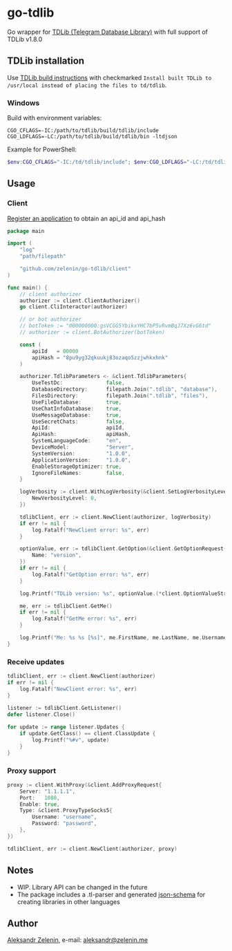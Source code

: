 # go-tdlib

Go wrapper for [TDLib (Telegram Database Library)](https://github.com/tdlib/td) with full support of TDLib v1.8.0

## TDLib installation

Use [TDLib build instructions](https://tdlib.github.io/td/build.html) with checkmarked `Install built TDLib to /usr/local instead of placing the files to td/tdlib`.

### Windows

Build with environment variables:

```
CGO_CFLAGS=-IC:/path/to/tdlib/build/tdlib/include
CGO_LDFLAGS=-LC:/path/to/tdlib/build/tdlib/bin -ltdjson
```

Example for PowerShell:

```powershell
$env:CGO_CFLAGS="-IC:/td/tdlib/include"; $env:CGO_LDFLAGS="-LC:/td/tdlib/bin -ltdjson"; go build -trimpath -ldflags="-s -w" -o demo.exe .\cmd\demo.go
```

## Usage

### Client

[Register an application](https://my.telegram.org/apps) to obtain an api_id and api_hash 

```go
package main

import (
    "log"
    "path/filepath"

    "github.com/zelenin/go-tdlib/client"
)

func main() {
    // client authorizer
    authorizer := client.ClientAuthorizer()
    go client.CliInteractor(authorizer)

    // or bot authorizer
    // botToken := "000000000:gsVCGG5YbikxYHC7bP5vRvmBqJ7Xz6vG6td"
    // authorizer := client.BotAuthorizer(botToken)

    const (
        apiId   = 00000
        apiHash = "8pu9yg32qkuukj83ozaqo5zzjwhkxhnk"
    )

    authorizer.TdlibParameters <- &client.TdlibParameters{
        UseTestDc:              false,
        DatabaseDirectory:      filepath.Join(".tdlib", "database"),
        FilesDirectory:         filepath.Join(".tdlib", "files"),
        UseFileDatabase:        true,
        UseChatInfoDatabase:    true,
        UseMessageDatabase:     true,
        UseSecretChats:         false,
        ApiId:                  apiId,
        ApiHash:                apiHash,
        SystemLanguageCode:     "en",
        DeviceModel:            "Server",
        SystemVersion:          "1.0.0",
        ApplicationVersion:     "1.0.0",
        EnableStorageOptimizer: true,
        IgnoreFileNames:        false,
    }

    logVerbosity := client.WithLogVerbosity(&client.SetLogVerbosityLevelRequest{
        NewVerbosityLevel: 0,
    })

    tdlibClient, err := client.NewClient(authorizer, logVerbosity)
    if err != nil {
        log.Fatalf("NewClient error: %s", err)
    }

    optionValue, err := tdlibClient.GetOption(&client.GetOptionRequest{
        Name: "version",
    })
    if err != nil {
        log.Fatalf("GetOption error: %s", err)
    }

    log.Printf("TDLib version: %s", optionValue.(*client.OptionValueString).Value)

    me, err := tdlibClient.GetMe()
    if err != nil {
        log.Fatalf("GetMe error: %s", err)
    }

    log.Printf("Me: %s %s [%s]", me.FirstName, me.LastName, me.Username)
}

```

### Receive updates

```go
tdlibClient, err := client.NewClient(authorizer)
if err != nil {
    log.Fatalf("NewClient error: %s", err)
}

listener := tdlibClient.GetListener()
defer listener.Close()
 
for update := range listener.Updates {
    if update.GetClass() == client.ClassUpdate {
        log.Printf("%#v", update)
    }
}
```

### Proxy support

```go
proxy := client.WithProxy(&client.AddProxyRequest{
    Server: "1.1.1.1",
    Port:   1080,
    Enable: true,
    Type: &client.ProxyTypeSocks5{
        Username: "username",
        Password: "password",
    },
})

tdlibClient, err := client.NewClient(authorizer, proxy)

```

## Notes

* WIP. Library API can be changed in the future
* The package includes a .tl-parser and generated [json-schema](https://github.com/zelenin/go-tdlib/tree/master/data) for creating libraries in other languages

## Author

[Aleksandr Zelenin](https://github.com/zelenin/), e-mail: [aleksandr@zelenin.me](mailto:aleksandr@zelenin.me)
